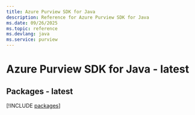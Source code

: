 ```yaml
---
title: Azure Purview SDK for Java
description: Reference for Azure Purview SDK for Java
ms.date: 09/26/2025
ms.topic: reference
ms.devlang: java
ms.service: purview
---
```

# Azure Purview SDK for Java - latest
## Packages - latest
[!INCLUDE [packages](purview-index.md)]